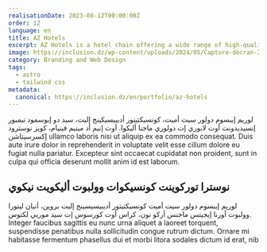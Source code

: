 ```yaml
---
realisationDate: 2023-08-12T00:00:00Z
order: 12
language: en
title: AZ Hotels
excerpt: AZ Hotels is a hotel chain offering a wide range of high-quality hotels in various destinations. With a commitment to comfort, service, and customer experience.
image: https://inclusion.dz/wp-content/uploads/2024/05/Capture-décran-2023-11-09-à-17.34.37.png
category: Branding and Web Design
tags:
  - astro
  - tailwind css
metadata:
  canonical: https://inclusion.dz/en/portfolio/az-hotels
---
```


لوريم إيبسوم دولور سيت أميت، كونسيكتيتور أديبيسيكينج إليت، سيد دو إيوسمود تيمبور إنسيديدونت أوت لابوري إت دولوري ماجنا أليكوا. أوت إنيم أد مينيم فينيام، كويز نوسترود إكسرسيتاشن ullamco laboris nisi ut aliquip ex ea commodo consequat. Duis aute irure dolor in reprehenderit in voluptate velit esse cillum dolore eu fugiat nulla pariatur. Excepteur sint occaecat cupidatat non proident, sunt in culpa qui officia deserunt mollit anim id est laborum.

## نوسترا توركوينت كونسيكوات وولبوت أليكويت نيكوي

لوريم إيبسوم دولور سيت أميت كونسيكتيتور أديبيسيسينج إليت بروين، أنيان ليتورا وولبوت أورنا إيجيتس ماجنس أركو نون، كراس أوت كورسوس إت سيد موربي لكتوس. Integer faucibus sagittis eu nunc urna aliquet a laoreet torquent, suspendisse penatibus nulla sollicitudin congue rutrum dictum. Ornare mi habitasse fermentum phasellus dui et morbi litora sodales dictum id erat, nib

